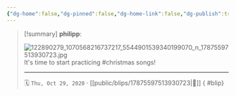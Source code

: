 ```yaml
---
{"dg-home":false,"dg-pinned":false,"dg-home-link":false,"dg-publish":true,"type":"blip","disabled rules":["yaml-title","yaml-title-alias","file-name-heading"],"title":"philipp on instagram @ 2020-10-29","created-date":"2020-10-29T11:00:00","updated-date":"2025-05-02T17:43:07","dg-path":"blips/17875597513930723.md","permalink":"/blips/17875597513930723/","dgPassFrontmatter":true}
---
```


> [!summary] **philipp**:
>
> ![122890279_1070568216737217_5544901539340199070_n_17875597513930723.jpg](/img/user/attachments/122890279_1070568216737217_5544901539340199070_n_17875597513930723.jpg)
> It's time to start practicing #christmas songs!
> - - -
>
> 🗓️ `Thu, Oct 29, 2020` · [[public/blips/17875597513930723\|🔗]]
{ #blip}


